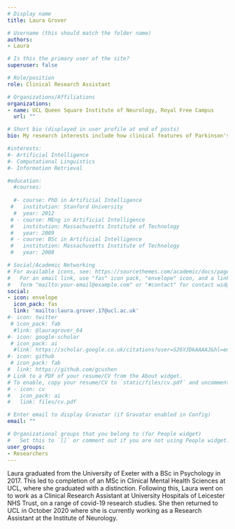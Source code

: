```yaml
---
# Display name
title: Laura Grover

# Username (this should match the folder name)
authors:
- Laura

# Is this the primary user of the site?
superuser: false

# Role/position
role: Clinical Research Assistant

# Organizations/Affiliations
organizations:
- name: UCL Queen Square Institute of Neurology, Royal Free Campus
  url: ""

# Short bio (displayed in user profile at end of posts)
bio: My research interests include how clinical features of Parkinson's disease are related to anxitey or depressive symptons. 

#interests:
#- Artificial Intelligence
#- Computational Linguistics
#- Information Retrieval

#education:
  #courses:
  
  #- course: PhD in Artificial Intelligence
 #   institution: Stanford University
  #  year: 2012
 # - course: MEng in Artificial Intelligence
 #   institution: Massachusetts Institute of Technology
 #   year: 2009
 # - course: BSc in Artificial Intelligence
 #   institution: Massachusetts Institute of Technology
 #   year: 2008

# Social/Academic Networking
# For available icons, see: https://sourcethemes.com/academic/docs/page-builder/#icons
#   For an email link, use "fas" icon pack, "envelope" icon, and a link in the
#   form "mailto:your-email@example.com" or "#contact" for contact widget.
social:
- icon: envelope
  icon_pack: fas
  link: 'mailto:laura.grover.17@ucl.ac.uk'
#- icon: twitter
 # icon_pack: fab
  #link: @lauragrover_64
#- icon: google-scholar
 # icon_pack: ai
  #link: https://scholar.google.co.uk/citations?user=S26YJDkAAAAJ&hl=en
#- icon: github
 # icon_pack: fab
#  link: https://github.com/gcushen
# Link to a PDF of your resume/CV from the About widget.
# To enable, copy your resume/CV to `static/files/cv.pdf` and uncomment the lines below.
# - icon: cv
#   icon_pack: ai
#   link: files/cv.pdf

# Enter email to display Gravatar (if Gravatar enabled in Config)
email: ""

# Organizational groups that you belong to (for People widget)
#   Set this to `[]` or comment out if you are not using People widget.
user_groups:
- Researchers
---
```


Laura graduated from the University of Exeter with a BSc in Psychology in 2017. This led to completion of an MSc in Clinical Mental Health Sciences at UCL, where she graduated with a distinction. Following this, Laura went on to work as a Clinical Research Assistant at University Hospitals of Leicester NHS Trust, on a range of covid-19 research studies. She then returned to UCL in October 2020 where she is currently working as a Research Assistant at the Institute of Neurology.
